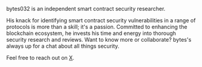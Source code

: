 bytes032 is an independent smart contract security researcher. 

His knack for identifying smart contract security vulnerabilities in a range of protocols is more than a skill; it's a passion. Committed to enhancing the blockchain ecosystem, he invests his time and energy into thorough security research and reviews. Want to know more or collaborate? bytes's always up for a chat about all things security. 

Feel free to reach out on [X](https://x.com/bytes032). 

